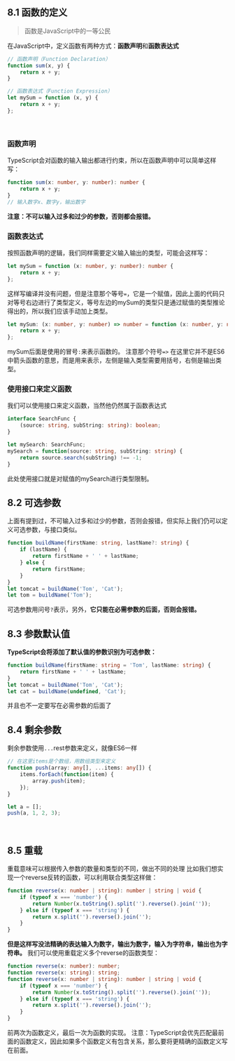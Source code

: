 ## 8.1 函数的定义
> 函数是JavaScript中的一等公民

在JavaScript中，定义函数有两种方式：**函数声明**和**函数表达式**
```typescript
// 函数声明（Function Declaration）
function sum(x, y) {
    return x + y;
}

// 函数表达式（Function Expression）
let mySum = function (x, y) {
    return x + y;
};
```
​

### 函数声明
TypeScript会对函数的输入输出都进行约束，所以在函数声明中可以简单这样写：
```typescript
function sum(x: number, y: number): number {
    return x + y;
}
// 输入数字x、数字y，输出数字
```
**注意：不可以输入过多和过少的参数，否则都会报错。**
​

### 函数表达式
按照函数声明的逻辑，我们同样需要定义输入输出的类型，可能会这样写：
```typescript
let mySum = function (x: number, y: number): number {
    return x + y;
};
```
这样写编译并没有问题，但是注意那个等号`=`，它是一个赋值，因此上面的代码只对等号右边进行了类型定义，等号左边的mySum的类型只是通过赋值的类型推论得出的，所以我们应该手动加上类型。
```typescript
let mySum: (x: number, y: number) => number = function (x: number, y: number): number {
    return x + y;
};
```
mySum后面是使用的冒号`:`来表示函数的。
注意那个符号`=>` 在这里它并不是ES6中箭头函数的意思，而是用来表示，左侧是输入类型需要用括号，右侧是输出类型。
​

### 使用接口来定义函数
我们可以使用接口来定义函数，当然他仍然属于函数表达式
```typescript
interface SearchFunc {
    (source: string, subString: string): boolean;
}

let mySearch: SearchFunc;
mySearch = function(source: string, subString: string) {
    return source.search(subString) !== -1;
}
```
此处使用接口就是对赋值的mySearch进行类型限制。
​

## 8.2 可选参数
上面有提到过，不可输入过多和过少的参数，否则会报错，但实际上我们仍可以定义可选参数，与接口类似。
```typescript
function buildName(firstName: string, lastName?: string) {
    if (lastName) {
        return firstName + ' ' + lastName;
    } else {
        return firstName;
    }
}
let tomcat = buildName('Tom', 'Cat');
let tom = buildName('Tom');
```
可选参数用问号`?`表示，另外，**它只能在必需参数的后面，否则会报错。**
​

## 8.3 参数默认值
**TypeScript会将添加了默认值的参数识别为可选参数：**
```typescript
function buildName(firstName: string = 'Tom', lastName: string) {
    return firstName + ' ' + lastName;
}
let tomcat = buildName('Tom', 'Cat');
let cat = buildName(undefined, 'Cat');
```
并且也不一定要写在必需参数的后面了
​

## 8.4 剩余参数
剩余参数使用`...`rest参数来定义，就像ES6一样
```typescript
// 在这里items是个数组，用数组类型来定义
function push(array: any[], ...items: any[]) {
    items.forEach(function(item) {
        array.push(item);
    });
}

let a = [];
push(a, 1, 2, 3);
```
​

## 8.5 重载
重载意味可以根据传入参数的数量和类型的不同，做出不同的处理
比如我们想实现一个reverse反转的函数，可以利用联合类型这样做：
```typescript
function reverse(x: number | string): number | string | void {
    if (typeof x === 'number') {
        return Number(x.toString().split('').reverse().join(''));
    } else if (typeof x === 'string') {
        return x.split('').reverse().join('');
    }
}
```
**但是这样写没法精确的表达输入为数字，输出为数字，输入为字符串，输出也为字符串。**
我们可以使用重载定义多个reverse的函数类型：
```typescript
function reverse(x: number): number;
function reverse(x: string): string;
function reverse(x: number | string): number | string | void {
    if (typeof x === 'number') {
        return Number(x.toString().split('').reverse().join(''));
    } else if (typeof x === 'string') {
        return x.split('').reverse().join('');
    }
}
```
前两次为函数定义，最后一次为函数的实现。
注意：TypeScript会优先匹配最前面的函数定义，因此如果多个函数定义有包含关系，那么要将更精确的函数定义写在前面。
